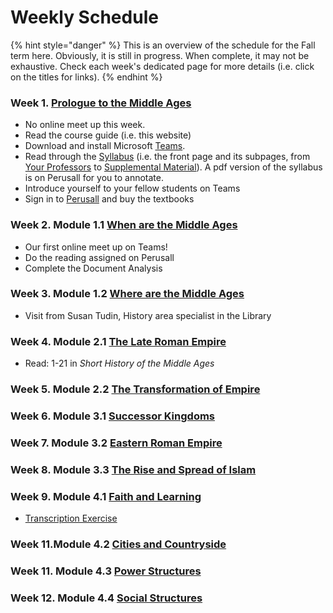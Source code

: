 # Weekly Schedule

{% hint style="danger" %}
This is an overview of the schedule for the Fall term here. Obviously, it is still in progress. When complete, it may not be exhaustive. Check each week's dedicated page for more details (i.e. click on the titles for links).&#x20;
{% endhint %}

### Week 1. [Prologue to the Middle Ages](prologue-to-the-middle-ages/the-class-begins.md)

* No online meet up this week.&#x20;
* Read the course guide (i.e. this website)
* Download and install Microsoft [Teams](digital-tools/teams/).&#x20;
* Read through the [Syllabus](syllabus/) (i.e. the front page and its subpages, from [Your Professors](syllabus/your-professor/) to  [Supplemental Material](broken-reference)). A pdf version of the syllabus is on Perusall for you to annotate.
* Introduce yourself to your fellow students on Teams
* Sign in to [Perusall](syllabus/textbooks/#login-to-perusall-to-buy-textbooks) and buy the textbooks

### Week 2. Module 1.1 [When are the Middle Ages](module-1.-what-is-the-middle-ages/when-are-the-middle-ages.md)

* Our first online meet up on Teams!
* Do the reading assigned on Perusall
* Complete the Document Analysis&#x20;

### Week 3. Module 1.2 [Where are the Middle Ages](module-1.-what-is-the-middle-ages/where-are-the-middle-ages.md)

* Visit from Susan Tudin, History area specialist in the Library

### Week 4. Module 2.1 [The Late Roman Empire](module-1-the-late-antique-world/untitled.md)

* Read: 1-21 in _Short History of the Middle Ages_

### Week 5. Module 2.2 [The Transformation of Empire](module-1-the-late-antique-world/the-transformation-of-empire.md)

### Week 6. Module 3.1 [Successor Kingdoms](module-2-the-post-roman-mediterranean/untitled.md)

### Week 7. Module 3.2 [Eastern Roman Empire](module-2-the-post-roman-mediterranean/the-eastern-roman-empire.md)

### Week 8. Module 3.3 [The Rise and Spread of Islam](module-2-the-post-roman-mediterranean/the-rise-and-spread-of-islam.md)

### Week 9. Module 4.1 [Faith and Learning](module-4-society-and-culture/faith-and-learning.md)

* [Transcription Exercise](exercises/transcription-exercise.md)

### Week 11.Module 4.2 [Cities and Countryside](module-4-society-and-culture/cities-vs.-countryside.md)

### Week 11. Module 4.3 [Power Structures](module-4-society-and-culture/structures-of-power.md)

### Week 12. Module 4.4 [Social Structures](module-4-society-and-culture/slaves-and-serfs.md)
